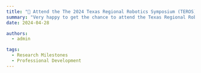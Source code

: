```yaml
---
title: "🎯 Attend the The 2024 Texas Regional Robotics Symposium (TEROS)."
summary: "Very happy to get the chance to attend the Texas Regional Robotics Symposium at College Station."
date: 2024-04-28

authors:
  - admin

tags:
  - Research Milestones
  - Professional Development
---
```


